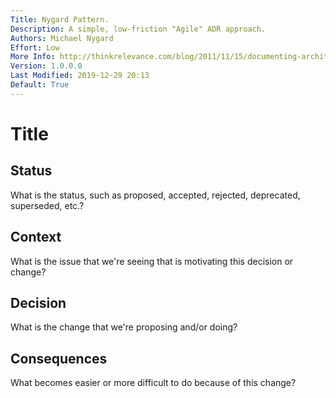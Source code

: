 ```yaml
---
Title: Nygard Pattern.
Description: A simple, low-friction "Agile" ADR approach.
Authors: Michael Nygard
Effort: Low
More Info: http://thinkrelevance.com/blog/2011/11/15/documenting-architecture-decisions
Version: 1.0.0.0
Last Modified: 2019-12-29 20:13
Default: True
---
```

# Title

## Status

What is the status, such as proposed, accepted, rejected, deprecated, superseded, etc.?

## Context

What is the issue that we're seeing that is motivating this decision or change?

## Decision

What is the change that we're proposing and/or doing?

## Consequences

What becomes easier or more difficult to do because of this change?